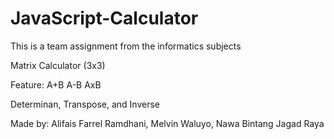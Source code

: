 # JavaScript-Calculator
This is a team assignment from the informatics subjects

Matrix Calculator
(3x3)

Feature:
A+B
A-B
AxB

Determinan, Transpose, and Inverse



Made by:
Alifais Farrel Ramdhani,
Melvin Waluyo,
Nawa Bintang Jagad Raya
